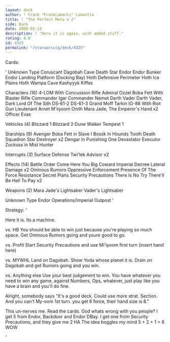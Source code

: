```yaml
---
layout: deck
author: ! Frank "FrankLamanti" Lamantia
title: ! "The Perfect Meta v 2"
side: Dark
date: 2000-03-14
description: ! "Here it is again, with added stuff."
rating: 4.0
id: 4325
permalink: "/starwarsccg/deck/4325"
---
```

Cards: 

'
Unknown Type
Coruscant
Dagobah Cave
Death Star
Endor
Endor Bunker
Endor Landing Platform (Docking Bay)
Hoth Defensive Perimeter
Hoth Ice Plains
Hoth Wampa Cave
Kashyyyk
Kiffex

Characters (16)
4-LOM With Concussion Rifle
Admiral Ozzel
Boba Fett With Blaster Rifle
Commander Igar
Commander Nemet
Darth Vader
Darth Vader, Dark Lord Of The Sith
DS-61-2
DS-61-3
Grand Moff Tarkin
IG-88 With Riot Gun
Lieutenant Arnet
M'iiyoom Onith
Mara Jade, The Emperor's Hand	x2
Officer Evax

Vehicles (4)
Blizzard 1
Blizzard 2
Dune Walker
Tempest 1

Starships (9)
Avenger
Boba Fett in Slave I
Bossk In Hounds Tooth
Death Squadron Star Destroyer  x2
Dengar In Punishing One
Devastator
Executor
Zuckuss in Mist Hunter

Interrupts (3)
Surface Defense
Twi'lek Advisor  x2

Effects (14)
Battle Order
Come Here You Big Coward
Imperial Decree
Lateral Damage	x2
Ominous Rumors
Oppressive Enforcement
Presence Of The Force
Resistance
Secret Plans
Security Precautions
There Is No Try
There'll Be Hell To Pay  x2

Weapons (2)
Mara Jade's Lightsaber
Vader's Lightsaber

Unknown Type
Endor Operations/Imperial Outpost  '

Strategy: '

Here it is.  Its a machine.

vs. HB
You should be able to win just because you're playing so much space.  Get Ominous Rumors going and youre good to go.

vs. Profit
Start Security Precautions and use Mi'iyoom first turn (insert hand here)

vs. MYWHL
Land on Dagobah.  Show Yoda whose planet it is.  Drain on Dagobah and get Rumors going and you win.

vs. Anything else
Use your best judgement to win.  You have whatever you need to win any game, against Numbers, Ops, whatever, just play like you have a brain and you'll do fine.

Alright, somebody says "It's a good deck. Could use more strat. Section. And you can't My-oom 1st turn. you get 6 force, their hand size is 8."

This un-nerves me.  Read the cards.  God whats wrong with you people?  I get 5 from Endor, Backdoor and Endor DBay.  I get one from Security Precautions, and they give me 2	HA  The idea boggles my mind	5 + 2 + 1 = 8	WOW

'
